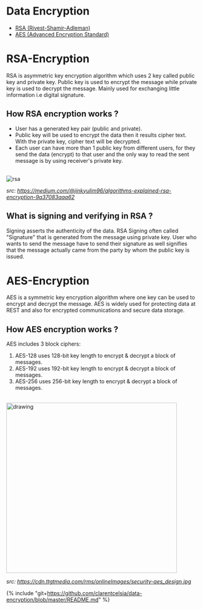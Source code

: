 Data Encryption
================
- [RSA (Rivest-Shamir-Adleman)](#rsa-encryption)
- [AES (Advanced Encryption Standard)](#aes-encryption)

RSA-Encryption
=====
RSA is asymmetric key encryption algorithm which uses 2 key called public key and private key.
Public key is used to encrypt the message while private key is used to decrypt the message. Mainly used for exchanging little information i.e digital signature.

How RSA encryption works ?
--------------------------
- User has a generated key pair (public and private). <br/>
- Public key will be used to encrypt the data then it results cipher text. With the private key, cipher text will be decrypted.<br/>
- Each user can have more than 1 public key from different users, for they send the data (encrypt) to that user and the only way to read the sent message is by using receiver's private key.
<br/>

<img src="https://miro.medium.com/max/762/1*3jC0DfMU78HVVq2Ci_2eXg.png" alt="rsa">

*src: <https://medium.com/@jinkyulim96/algorithms-explained-rsa-encryption-9a37083aaa62>*
<br/>

What is signing and verifying in RSA ?
--------------------------------------
Signing asserts the authenticity of the data.
RSA Signing often called "Signature" that is generated from the message using private key.
User who wants to send the message have to send their signature as well signifies that the message actually came from the party by whom the public key is issued.

AES-Encryption
==============
AES is a symmetric key encryption algorithm where one key can be used to encrypt and decrypt the message.
AES is widely used for protecting data at REST and also for encrypted communications and secure data storage.

How AES encryption works ?
---------------------------

AES includes 3 block ciphers:

1. AES-128 uses 128-bit key length to encrypt & decrypt a block of messages.
2. AES-192 uses 192-bit key length to encrypt & decrypt a block of messages.
3. AES-256 uses 256-bit key length to encrypt & decrypt a block of messages.

<br/>
<img src="https://cdn.ttgtmedia.com/rms/onlineImages/security-aes_design.jpg" alt="drawing" width="450"/>

*src: <https://cdn.ttgtmedia.com/rms/onlineImages/security-aes_design.jpg>*

{% include "git+https://github.com/clarentcelsia/data-encryption/blob/master/README.md" %}
